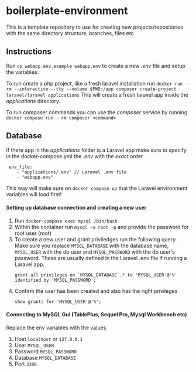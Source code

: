 # boilerplate-environment
This is a template repository to use for creating new projects/repositories with the same directory structure, branches, files etc


## Instructions

Run `cp webapp.env.example webapp.env` to create a new _.env_ file and setup the variables.

To run create a php project, like a fresh laravel installation run `docker run --rm --interactive --tty --volume $PWD:/app composer create-project laravel/laravel applications`
This will create a fresh laravel app inside the _applications_ directory.

To run composer commands you can use the _composer_ service by running `docker compose run --rm composer <command>`

## Database

If there app in the _applications_ folder is a Laravel app make sure to specify in the docker-compose.yml the _.env_ with the *exact* order
```
 env_file:
    - "applications/.env" // Laravel .env file
    - "webapp.env"
```
This way will make sure on `docker compose up` that the Laravel environment variables will load first!

#### Setting up database connection and creating a new user
1. Run `docker-compose exec mysql /bin/bash`
2. Within the container run `mysql -u root -p` and provide the password for root user (root)
3. To create a new user and grant priviledges run the following query. 
    Make sure you replace `MYSQL_DATABASE` with the database name, `MYSQL_USER` with the db user and `MYSQL_PASSWORD` with the db user's password.
    These are usually defined in the Laravel .env file if running a Laravel app.
    ```
    grant all privileges on `MYSQL_DATABASE`.* to 'MYSQL_USER'@'%' identified by 'MYSQL_PASSWORD';
    ```
4. Confirm the user has been created and also has the right privileges
    ```
    show grants for 'MYSQL_USER'@'%';
    ```

#### Connecting to MySQL Gui (TablePlus, Sequel Pro, Mysql Workbench etc)
Replace the env variables with the values
1. Host `localhost` or `127.0.0.1`
2. User `MYSQL_USER`
3. Password `MYSQL_PASSWORD`
4. Database `MYSQL_DATABASE`
5. Port `3306`